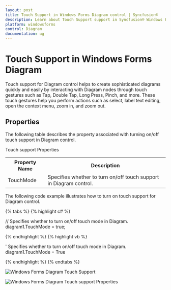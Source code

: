 ```yaml
---
layout: post
title: Touch Support in Windows Forms Diagram control | Syncfusion®
description: Learn about Touch Support support in Syncfusion® Windows Forms Diagram control, its elements and more details.
platform: windowsforms
control: Diagram
documentation: ug
---
```


# Touch Support in Windows Forms Diagram

Touch support for Diagram control helps to create sophisticated diagrams quickly and easily by interacting with Diagram nodes through touch gestures such as Tap, Double Tap, Long Press, Pinch, and more. These touch gestures help you perform actions such as select, label text editing, open the context menu, zoom in, and zoom out.

## Properties

The following table describes the property associated with turning on/off touch support in Diagram control.



Touch support Properties

<table>
<tr>
<th>
Property Name</th><th>
Description</th></tr>
<tr>
<td>
TouchMode</td><td>
Specifies whether to turn on/off touch support in Diagram control.</td></tr>
</table>


The following code example illustrates how to turn on touch support for Diagram control.


{% tabs %}
{% highlight c# %}

// Specifies whether to turn on/off touch mode in Diagram.
diagram1.TouchMode = true;

{% endhighlight %}
{% highlight vb %}

' Specifies whether to turn on/off touch mode in Diagram.
diagram1.TouchMode = True

{% endhighlight %}
{% endtabs %}

![Windows Forms Diagram Touch Support](Touch-Support_images/Touch-Support_img1.png)



![Windows Forms Diagram Touch support Properties](Touch-Support_images/Touch-Support_img2.png)
